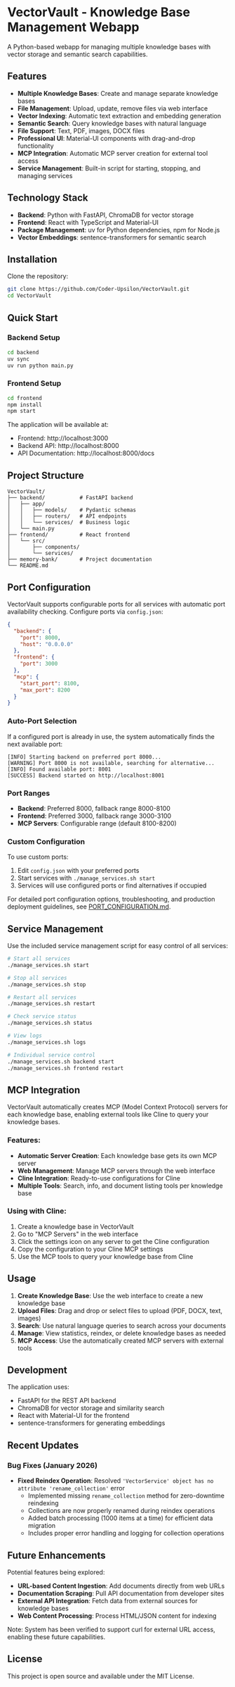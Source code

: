 # VectorVault - Knowledge Base Management Webapp

A Python-based webapp for managing multiple knowledge bases with vector storage and semantic search capabilities.

## Features

- **Multiple Knowledge Bases**: Create and manage separate knowledge bases
- **File Management**: Upload, update, remove files via web interface
- **Vector Indexing**: Automatic text extraction and embedding generation
- **Semantic Search**: Query knowledge bases with natural language
- **File Support**: Text, PDF, images, DOCX files
- **Professional UI**: Material-UI components with drag-and-drop functionality
- **MCP Integration**: Automatic MCP server creation for external tool access
- **Service Management**: Built-in script for starting, stopping, and managing services

## Technology Stack

- **Backend**: Python with FastAPI, ChromaDB for vector storage
- **Frontend**: React with TypeScript and Material-UI
- **Package Management**: uv for Python dependencies, npm for Node.js
- **Vector Embeddings**: sentence-transformers for semantic search

## Installation

Clone the repository:
```bash
git clone https://github.com/Coder-Upsilon/VectorVault.git
cd VectorVault
```

## Quick Start

### Backend Setup
```bash
cd backend
uv sync
uv run python main.py
```

### Frontend Setup
```bash
cd frontend
npm install
npm start
```

The application will be available at:
- Frontend: http://localhost:3000
- Backend API: http://localhost:8000
- API Documentation: http://localhost:8000/docs

## Project Structure

```
VectorVault/
├── backend/           # FastAPI backend
│   ├── app/
│   │   ├── models/    # Pydantic schemas
│   │   ├── routers/   # API endpoints
│   │   └── services/  # Business logic
│   └── main.py
├── frontend/          # React frontend
│   └── src/
│       ├── components/
│       └── services/
├── memory-bank/       # Project documentation
└── README.md
```

## Port Configuration

VectorVault supports configurable ports for all services with automatic port availability checking. Configure ports via `config.json`:

```json
{
  "backend": {
    "port": 8000,
    "host": "0.0.0.0"
  },
  "frontend": {
    "port": 3000
  },
  "mcp": {
    "start_port": 8100,
    "max_port": 8200
  }
}
```

### Auto-Port Selection

If a configured port is already in use, the system automatically finds the next available port:

```
[INFO] Starting backend on preferred port 8000...
[WARNING] Port 8000 is not available, searching for alternative...
[INFO] Found available port: 8001
[SUCCESS] Backend started on http://localhost:8001
```

### Port Ranges

- **Backend**: Preferred 8000, fallback range 8000-8100
- **Frontend**: Preferred 3000, fallback range 3000-3100
- **MCP Servers**: Configurable range (default 8100-8200)

### Custom Configuration

To use custom ports:
1. Edit `config.json` with your preferred ports
2. Start services with `./manage_services.sh start`
3. Services will use configured ports or find alternatives if occupied

For detailed port configuration options, troubleshooting, and production deployment guidelines, see [PORT_CONFIGURATION.md](PORT_CONFIGURATION.md).

## Service Management

Use the included service management script for easy control of all services:

```bash
# Start all services
./manage_services.sh start

# Stop all services
./manage_services.sh stop

# Restart all services
./manage_services.sh restart

# Check service status
./manage_services.sh status

# View logs
./manage_services.sh logs

# Individual service control
./manage_services.sh backend start
./manage_services.sh frontend restart
```

## MCP Integration

VectorVault automatically creates MCP (Model Context Protocol) servers for each knowledge base, enabling external tools like Cline to query your knowledge bases.

### Features:
- **Automatic Server Creation**: Each knowledge base gets its own MCP server
- **Web Management**: Manage MCP servers through the web interface
- **Cline Integration**: Ready-to-use configurations for Cline
- **Multiple Tools**: Search, info, and document listing tools per knowledge base

### Using with Cline:
1. Create a knowledge base in VectorVault
2. Go to "MCP Servers" in the web interface
3. Click the settings icon on any server to get the Cline configuration
4. Copy the configuration to your Cline MCP settings
5. Use the MCP tools to query your knowledge base from Cline

## Usage

1. **Create Knowledge Base**: Use the web interface to create a new knowledge base
2. **Upload Files**: Drag and drop or select files to upload (PDF, DOCX, text, images)
3. **Search**: Use natural language queries to search across your documents
4. **Manage**: View statistics, reindex, or delete knowledge bases as needed
5. **MCP Access**: Use the automatically created MCP servers with external tools

## Development

The application uses:
- FastAPI for the REST API backend
- ChromaDB for vector storage and similarity search
- React with Material-UI for the frontend
- sentence-transformers for generating embeddings

## Recent Updates

### Bug Fixes (January 2026)
- **Fixed Reindex Operation**: Resolved `'VectorService' object has no attribute 'rename_collection'` error
  - Implemented missing `rename_collection` method for zero-downtime reindexing
  - Collections are now properly renamed during reindex operations
  - Added batch processing (1000 items at a time) for efficient data migration
  - Includes proper error handling and logging for collection operations

## Future Enhancements

Potential features being explored:
- **URL-based Content Ingestion**: Add documents directly from web URLs
- **Documentation Scraping**: Pull API documentation from developer sites
- **External API Integration**: Fetch data from external sources for knowledge bases
- **Web Content Processing**: Process HTML/JSON content for indexing

Note: System has been verified to support curl for external URL access, enabling these future capabilities.

## License

This project is open source and available under the MIT License.
